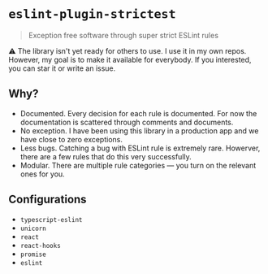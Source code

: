 # `eslint-plugin-strictest`

> Exception free software through super strict ESLint rules

⚠️ The library isn't yet ready for others to use. I use it in my own repos. However, my goal is to make it available for everybody. If you interested, you can star it or write an issue.

## Why?

- Documented. Every decision for each rule is documented. For now the documentation is scattered through comments and documents. 
- No exception. I have been using this library in a production app and we have close to zero exceptions.
- Less bugs. Catching a bug with ESLint rule is extremely rare. Howerver, there are a few rules that do this very successfully.
- Modular. There are multiple rule categories — you turn on the relevant ones for you.

## Configurations

- `typescript-eslint`
- `unicorn`
- `react`
- `react-hooks`
- `promise`
- `eslint`

